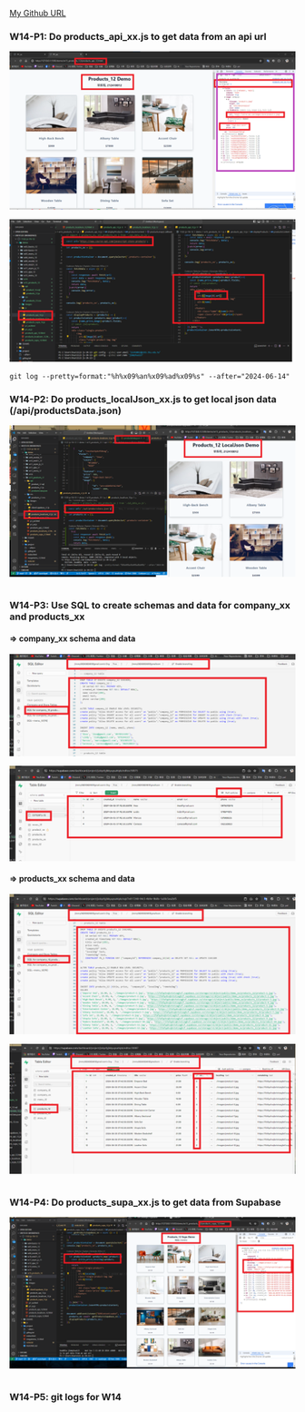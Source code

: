[My Github URL](https://github.com/jimmyhua123/1122-js-1N-12)

### W14-P1: Do products_api_xx.js to get data from an api url
 
![](w14-p1-1.png)
 
![](w14-p1-2.png)
```
git log --pretty=format:"%h%x09%an%x09%ad%x09%s" --after="2024-06-14"
```
### W14-P2: Do products_localJson_xx.js to get local json data (/api/productsData.json)
 
![](w14-p2.png)
 
 
```

```

### W14-P3: Use SQL to create schemas and data for company_xx and products_xx
 
#### => company_xx schema and data
 
![](w14-p3-1.png)
 
![](w14-p3-2.png)
 
#### => products_xx schema and data
 
![](w14-p3-3.png)
 
![](w14-p3-4.png)
 
```

```
### W14-P4: Do products_supa_xx.js to get data from Supabase
 
![](w14-p4.png)
 
 
```
```

### W14-P5: git logs for W14
 
 
```

```